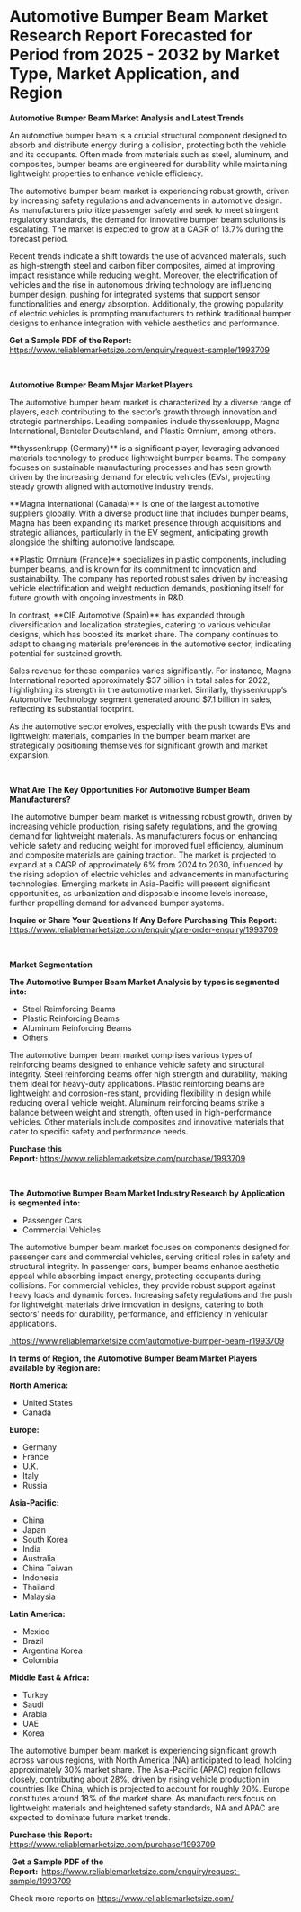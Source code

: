 <p><h1>Automotive Bumper Beam Market Research Report Forecasted for Period from 2025 -  2032 by Market Type, Market Application, and Region</h1></p><p><strong>Automotive Bumper Beam Market Analysis and Latest Trends</strong></p>
<p><p>An automotive bumper beam is a crucial structural component designed to absorb and distribute energy during a collision, protecting both the vehicle and its occupants. Often made from materials such as steel, aluminum, and composites, bumper beams are engineered for durability while maintaining lightweight properties to enhance vehicle efficiency. </p><p>The automotive bumper beam market is experiencing robust growth, driven by increasing safety regulations and advancements in automotive design. As manufacturers prioritize passenger safety and seek to meet stringent regulatory standards, the demand for innovative bumper beam solutions is escalating. The market is expected to grow at a CAGR of 13.7% during the forecast period. </p><p>Recent trends indicate a shift towards the use of advanced materials, such as high-strength steel and carbon fiber composites, aimed at improving impact resistance while reducing weight. Moreover, the electrification of vehicles and the rise in autonomous driving technology are influencing bumper design, pushing for integrated systems that support sensor functionalities and energy absorption. Additionally, the growing popularity of electric vehicles is prompting manufacturers to rethink traditional bumper designs to enhance integration with vehicle aesthetics and performance.</p></p>
<p><strong>Get a Sample PDF of the Report:&nbsp;</strong> <a href="https://www.reliablemarketsize.com/enquiry/request-sample/1993709?utm_campaign=1766&utm_medium=2&utm_source=Github&utm_content=ia&utm_term=15012025&utm_id=automotive-bumper-beam">https://www.reliablemarketsize.com/enquiry/request-sample/1993709</a></p>
<p>&nbsp;</p>
<p><strong>Automotive Bumper Beam Major Market Players</strong></p>
<p><p>The automotive bumper beam market is characterized by a diverse range of players, each contributing to the sector’s growth through innovation and strategic partnerships. Leading companies include thyssenkrupp, Magna International, Benteler Deutschland, and Plastic Omnium, among others.</p><p>**thyssenkrupp (Germany)** is a significant player, leveraging advanced materials technology to produce lightweight bumper beams. The company focuses on sustainable manufacturing processes and has seen growth driven by the increasing demand for electric vehicles (EVs), projecting steady growth aligned with automotive industry trends.</p><p>**Magna International (Canada)** is one of the largest automotive suppliers globally. With a diverse product line that includes bumper beams, Magna has been expanding its market presence through acquisitions and strategic alliances, particularly in the EV segment, anticipating growth alongside the shifting automotive landscape.</p><p>**Plastic Omnium (France)** specializes in plastic components, including bumper beams, and is known for its commitment to innovation and sustainability. The company has reported robust sales driven by increasing vehicle electrification and weight reduction demands, positioning itself for future growth with ongoing investments in R&D.</p><p>In contrast, **CIE Automotive (Spain)** has expanded through diversification and localization strategies, catering to various vehicular designs, which has boosted its market share. The company continues to adapt to changing materials preferences in the automotive sector, indicating potential for sustained growth.</p><p>Sales revenue for these companies varies significantly. For instance, Magna International reported approximately $37 billion in total sales for 2022, highlighting its strength in the automotive market. Similarly, thyssenkrupp’s Automotive Technology segment generated around $7.1 billion in sales, reflecting its substantial footprint.</p><p>As the automotive sector evolves, especially with the push towards EVs and lightweight materials, companies in the bumper beam market are strategically positioning themselves for significant growth and market expansion.</p></p>
<p>&nbsp;</p>
<p><strong>What Are The Key Opportunities For Automotive Bumper Beam Manufacturers?</strong></p>
<p><p>The automotive bumper beam market is witnessing robust growth, driven by increasing vehicle production, rising safety regulations, and the growing demand for lightweight materials. As manufacturers focus on enhancing vehicle safety and reducing weight for improved fuel efficiency, aluminum and composite materials are gaining traction. The market is projected to expand at a CAGR of approximately 6% from 2024 to 2030, influenced by the rising adoption of electric vehicles and advancements in manufacturing technologies. Emerging markets in Asia-Pacific will present significant opportunities, as urbanization and disposable income levels increase, further propelling demand for advanced bumper systems.</p></p>
<p><strong>Inquire or Share Your Questions If Any Before Purchasing This Report:</strong> <a href="https://www.reliablemarketsize.com/enquiry/pre-order-enquiry/1993709?utm_campaign=1766&utm_medium=2&utm_source=Github&utm_content=ia&utm_term=15012025&utm_id=automotive-bumper-beam">https://www.reliablemarketsize.com/enquiry/pre-order-enquiry/1993709</a></p>
<p>&nbsp;</p>
<p><strong>Market Segmentation</strong></p>
<p><strong>The Automotive Bumper Beam Market Analysis by types is segmented into:</strong></p>
<p><ul><li>Steel Reimforcing Beams</li><li>Plastic Reinforcing Beams</li><li>Aluminum Reinforcing Beams</li><li>Others</li></ul></p>
<p><p>The automotive bumper beam market comprises various types of reinforcing beams designed to enhance vehicle safety and structural integrity. Steel reinforcing beams offer high strength and durability, making them ideal for heavy-duty applications. Plastic reinforcing beams are lightweight and corrosion-resistant, providing flexibility in design while reducing overall vehicle weight. Aluminum reinforcing beams strike a balance between weight and strength, often used in high-performance vehicles. Other materials include composites and innovative materials that cater to specific safety and performance needs.</p></p>
<p><strong>Purchase this Report:&nbsp;</strong><a href="https://www.reliablemarketsize.com/purchase/1993709?utm_campaign=1766&utm_medium=2&utm_source=Github&utm_content=ia&utm_term=15012025&utm_id=automotive-bumper-beam">https://www.reliablemarketsize.com/purchase/1993709</a></p>
<p>&nbsp;</p>
<p><strong>The Automotive Bumper Beam Market Industry Research by Application is segmented into:</strong></p>
<p><ul><li>Passenger Cars</li><li>Commercial Vehicles</li></ul></p>
<p><p>The automotive bumper beam market focuses on components designed for passenger cars and commercial vehicles, serving critical roles in safety and structural integrity. In passenger cars, bumper beams enhance aesthetic appeal while absorbing impact energy, protecting occupants during collisions. For commercial vehicles, they provide robust support against heavy loads and dynamic forces. Increasing safety regulations and the push for lightweight materials drive innovation in designs, catering to both sectors' needs for durability, performance, and efficiency in vehicular applications.</p></p>
<p><a href="https://www.reliablemarketsize.com/automotive-bumper-beam-r1993709?utm_campaign=1766&utm_medium=2&utm_source=Github&utm_content=ia&utm_term=15012025&utm_id=automotive-bumper-beam">&nbsp;https://www.reliablemarketsize.com/automotive-bumper-beam-r1993709</a></p>
<p><strong>In terms of Region, the Automotive Bumper Beam Market Players available by Region are:</strong></p>
<p>
    <p> <strong> North America: </strong>
        <ul>
            <li>United States</li>
            <li>Canada</li>
        </ul>
        </p> 
    <p> <strong> Europe: </strong>
        <ul>
            <li>Germany</li>
            <li>France</li>
            <li>U.K.</li>
            <li>Italy</li>
            <li>Russia</li>
        </ul>
        </p> 
    <p> <strong> Asia-Pacific: </strong>
        <ul>
            <li>China</li>
            <li>Japan</li>
            <li>South Korea</li>
            <li>India</li>
            <li>Australia</li>
            <li>China Taiwan</li>
            <li>Indonesia</li>
            <li>Thailand</li>
            <li>Malaysia</li>
        </ul>
        </p> 
    <p> <strong> Latin America: </strong>
        <ul>
            <li>Mexico</li>
            <li>Brazil</li>
            <li>Argentina Korea</li>
            <li>Colombia</li>
        </ul>
        </p> 
    <p> <strong> Middle East & Africa: </strong>
        <ul>
            <li>Turkey</li>
            <li>Saudi</li>
            <li>Arabia</li>
            <li>UAE</li>
            <li>Korea</li>
        </ul>
    </p>
    </p>
<p><p>The automotive bumper beam market is experiencing significant growth across various regions, with North America (NA) anticipated to lead, holding approximately 30% market share. The Asia-Pacific (APAC) region follows closely, contributing about 28%, driven by rising vehicle production in countries like China, which is projected to account for roughly 20%. Europe constitutes around 18% of the market share. As manufacturers focus on lightweight materials and heightened safety standards, NA and APAC are expected to dominate future market trends.</p></p>
<p><strong>Purchase this Report: </strong><a href="https://www.reliablemarketsize.com/purchase/1993709?utm_campaign=1766&utm_medium=2&utm_source=Github&utm_content=ia&utm_term=15012025&utm_id=automotive-bumper-beam">https://www.reliablemarketsize.com/purchase/1993709</a></p>
<p>&nbsp;<strong>Get a Sample PDF of the Report:&nbsp;&nbsp;</strong><a href="https://www.reliablemarketsize.com/enquiry/request-sample/1993709?utm_campaign=1766&utm_medium=2&utm_source=Github&utm_content=ia&utm_term=15012025&utm_id=automotive-bumper-beam">https://www.reliablemarketsize.com/enquiry/request-sample/1993709</a></p>
<p><strong></strong></p>
<p>Check more reports on <a href="https://www.reliablemarketsize.com/?utm_campaign=1766&utm_medium=2&utm_source=Github&utm_content=ia&utm_term=15012025&utm_id=automotive-bumper-beam">https://www.reliablemarketsize.com/</a></p>